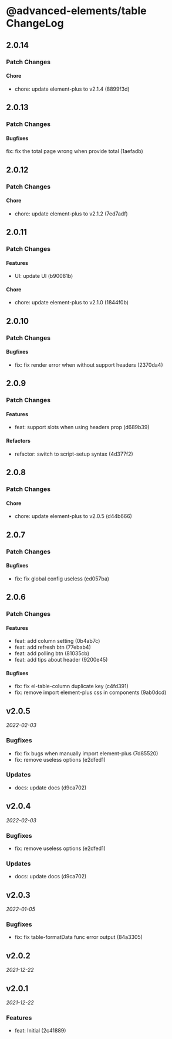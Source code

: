 # @advanced-elements/table ChangeLog

## 2.0.14

### Patch Changes

#### Chore

- chore: update element-plus to v2.1.4 (8899f3d)

## 2.0.13

### Patch Changes

#### Bugfixes

fix: fix the total page wrong when provide total (1aefadb)

## 2.0.12

### Patch Changes

#### Chore

- chore: update element-plus to v2.1.2 (7ed7adf)

## 2.0.11

### Patch Changes

#### Features

- UI: update UI (b90081b)

#### Chore

- chore: update element-plus to v2.1.0 (1844f0b)

## 2.0.10

### Patch Changes

#### Bugfixes

- fix: fix render error when without support headers (2370da4)

## 2.0.9

### Patch Changes

#### Features

- feat: support slots when using headers prop (d689b39)

#### Refactors

- refactor: switch to script-setup syntax (4d377f2)

## 2.0.8

### Patch Changes

#### Chore

- chore: update element-plus to v2.0.5 (d44b666)

## 2.0.7

### Patch Changes

#### Bugfixes

- fix: fix global config useless (ed057ba)

## 2.0.6

### Patch Changes

#### Features

- feat: add column setting (0b4ab7c)
- feat: add refresh btn (77ebab4)
- feat: add polling btn (81035cb)
- feat: add tips about header (9200e45)

#### Bugfixes

- fix: fix el-table-column duplicate key (c4fd391)
- fix: remove import element-plus css in components (9ab0dcd)

## v2.0.5

_2022-02-03_

### Bugfixes

- fix: fix bugs when manually import element-plus (7d85520)
- fix: remove useless options (e2dfed1)

### Updates

- docs: update docs (d9ca702)

## v2.0.4

_2022-02-03_

### Bugfixes

- fix: remove useless options (e2dfed1)

### Updates

- docs: update docs (d9ca702)

## v2.0.3

_2022-01-05_

### Bugfixes

- fix: fix table-formatData func error output (84a3305)

## v2.0.2

_2021-12-22_

## v2.0.1

_2021-12-22_

### Features

- feat: Initial (2c41889)
